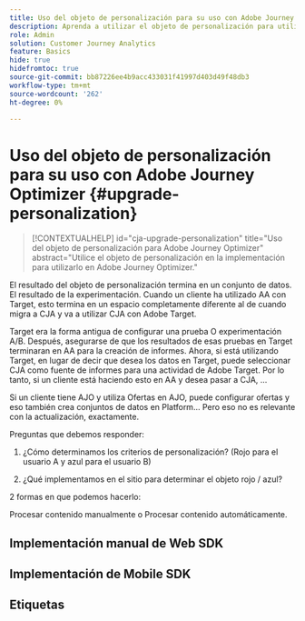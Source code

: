```yaml
---
title: Uso del objeto de personalización para su uso con Adobe Journey Optimizer
description: Aprenda a utilizar el objeto de personalización para utilizarlo con Adobe Journey Optimizer
role: Admin
solution: Customer Journey Analytics
feature: Basics
hide: true
hidefromtoc: true
source-git-commit: bb87226ee4b9acc433031f41997d403d49f48db3
workflow-type: tm+mt
source-wordcount: '262'
ht-degree: 0%

---
```


# Uso del objeto de personalización para su uso con Adobe Journey Optimizer {#upgrade-personalization}

<!-- markdownlint-disable MD034 -->

>[!CONTEXTUALHELP]
>id="cja-upgrade-personalization"
>title="Uso del objeto de personalización para Adobe Journey Optimizer"
>abstract="Utilice el objeto de personalización en la implementación para utilizarlo en Adobe Journey Optimizer."

<!-- markdownlint-enable MD034 -->

El resultado del objeto de personalización termina en un conjunto de datos. El resultado de la experimentación. Cuando un cliente ha utilizado AA con Target, esto termina en un espacio completamente diferente al de cuando migra a CJA y va a utilizar CJA con Adobe Target.

Target era la forma antigua de configurar una prueba O experimentación A/B. Después, asegurarse de que los resultados de esas pruebas en Target terminaran en AA para la creación de informes. Ahora, si está utilizando Target, en lugar de decir que desea los datos en Target, puede seleccionar CJA como fuente de informes para una actividad de Adobe Target. Por lo tanto, si un cliente está haciendo esto en AA y desea pasar a CJA, ...

Si un cliente tiene AJO y utiliza Ofertas en AJO, puede configurar ofertas y eso también crea conjuntos de datos en Platform... Pero eso no es relevante con la actualización, exactamente.



Preguntas que debemos responder:

1. ¿Cómo determinamos los criterios de personalización? (Rojo para el usuario A y azul para el usuario B)

1. ¿Qué implementamos en el sitio para determinar el objeto rojo / azul?


2 formas en que podemos hacerlo:

Procesar contenido manualmente o Procesar contenido automáticamente.


## Implementación manual de Web SDK


## Implementación de Mobile SDK





## Etiquetas

